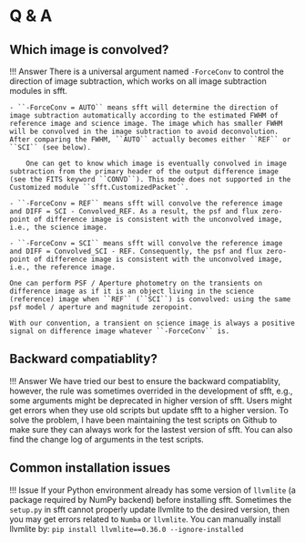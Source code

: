# Q & A

## Which image is convolved?

!!! Answer
    There is a universal argument named ``-ForceConv`` to control the direction of image subtraction, which works on all image subtraction modules in sfft.

    - ``-ForceConv = AUTO`` means sfft will determine the direction of image subtraction automatically according to the estimated FWHM of reference image and science image. The image which has smaller FWHM will be convolved in the image subtraction to avoid deconvolution. After comparing the FWHM, ``AUTO`` actually becomes either ``REF`` or ``SCI`` (see below). 
    
        One can get to know which image is eventually convolved in image subtraction from the primary header of the output difference image (see the FITS keyword ``CONVD``). This mode does not supported in the Customized module ``sfft.CustomizedPacket``.

    - ``-ForceConv = REF`` means sfft will convolve the reference image and DIFF = SCI - Convolved_REF. As a result, the psf and flux zero-point of difference image is consistent with the unconvolved image, i.e., the science image.

    - ``-ForceConv = SCI`` means sfft will convolve the reference image and DIFF = Convolved_SCI - REF. Consequently, the psf and flux zero-point of difference image is consistent with the unconvolved image, i.e., the reference image.

    One can perform PSF / Aperture photometry on the transients on difference image as if it is an object living in the science (reference) image when ``REF`` (``SCI``) is convolved: using the same psf model / aperture and magnitude zeropoint.

    With our convention, a transient on science image is always a positive signal on difference image whatever ``-ForceConv`` is.

## Backward compatiablity?

!!! Answer
    We have tried our best to ensure the backward compatiablity, however, the rule was sometimes overrided in the development of sfft, e.g., some arguments might be deprecated in higher version of sfft. Users might get errors when they use old scripts but update sfft to a higher version. To solve the problem, I have been maintaining the test scripts on Github to make sure they can always work for the lastest version of sfft. You can also find the change log of arguments in the test scripts. 

## Common installation issues

!!! Issue
    If your Python environment already has some version of ``llvmlite`` (a package required by NumPy backend) before installing sfft. Sometimes the ``setup.py`` in sfft cannot properly update llvmlite to the desired version, then you may get errors related to ``Numba`` or ``llvmlite``. You can manually install llvmlite by:
    ```
    pip install llvmlite==0.36.0 --ignore-installed
    ```